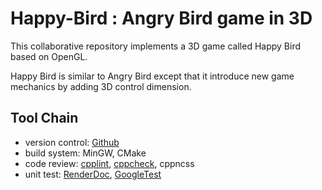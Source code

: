 # Happy-Bird : Angry Bird game in 3D

This collaborative repository implements a 3D game called Happy Bird based on OpenGL.

Happy Bird is similar to Angry Bird except that it introduce new game mechanics by adding 3D control dimension.

## Tool Chain

* version control: [Github](http://github.com)
* build system: MinGW, CMake
* code review: [cpplint](https://pypi.org/project/cpplint/), [cppcheck](https://github.com/danmar/cppcheck), cppncss
* unit test: [RenderDoc](https://renderdoc.org/), [GoogleTest](https://github.com/google/googletest)





